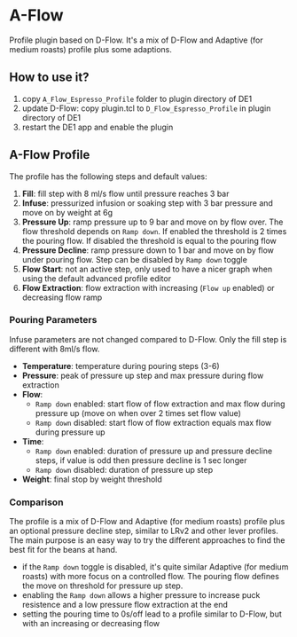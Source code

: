 # A-Flow

Profile plugin based on D-Flow. It's a mix of D-Flow and Adaptive (for medium roasts) profile plus some adaptions. 

## How to use it?
1. copy `A_Flow_Espresso_Profile` folder to plugin directory of DE1
2. update D-Flow: copy plugin.tcl to `D_Flow_Espresso_Profile` in plugin directory of DE1
3. restart the DE1 app and enable the plugin

## A-Flow Profile

The profile has the following steps and default values: 
1. **Fill**: fill step with 8 ml/s flow until pressure reaches 3 bar
2. **Infuse**: pressurized infusion or soaking step with 3 bar pressure and move on by weight at 6g
3. **Pressure Up**: ramp pressure up to 9 bar and move on by flow over. The flow threshold depends on `Ramp down`. If enabled the threshold is 2 times the pouring flow. If disabled the threshold is equal to the pouring flow  
4. **Pressure Decline**: ramp pressure down to 1 bar and move on by flow under pouring flow. Step can be disabled by `Ramp down` toggle 
5. **Flow Start**: not an active step, only used to have a nicer graph when using the default advanced profile editor
6. **Flow Extraction**: flow extraction with increasing (`Flow up` enabled) or decreasing flow ramp 

### Pouring Parameters
Infuse parameters are not changed compared to D-Flow. Only the fill step is different with 8ml/s flow. 

* **Temperature**: temperature during pouring steps (3-6)
* **Pressure**: peak of pressure up step and max pressure during flow extraction
* **Flow**: 
  * `Ramp down` enabled: start flow of flow extraction and max flow during pressure up (move on when over 2 times set flow value)
  * `Ramp down` disabled: start flow of flow extraction equals max flow during pressure up
* **Time**: 
  * `Ramp down` enabled: duration of pressure up and pressure decline steps, if value is odd then pressure decline is 1 sec longer 
  * `Ramp down` disabled: duration of pressure up step
* **Weight**: final stop by weight threshold

### Comparison
The profile is a mix of D-Flow and Adaptive (for medium roasts) profile plus an optional pressure decline step, similar to LRv2 and other lever profiles.
The main purpose is an easy way to try the different approaches to find the best fit for the beans at hand. 

* if the `Ramp down` toggle is disabled, it's quite similar Adaptive (for medium roasts) with more focus on a controlled flow. The pouring flow defines the move on threshold for pressure up step.  
* enabling the `Ramp down` allows a higher pressure to increase puck resistence and a low pressure flow extraction at the end
* setting the pouring time to 0s/off lead to a profile similar to D-Flow, but with an increasing or decreasing flow 

